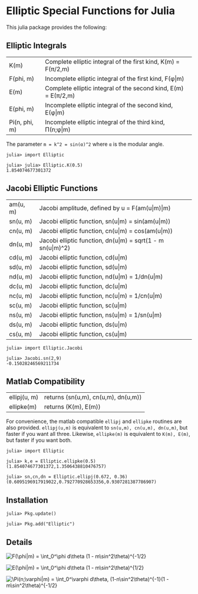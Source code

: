 
Elliptic Special Functions for Julia
====================================

This julia package provides the following:

Elliptic Integrals
------------------

<table>
  <tr>
    <td>K(m)</td>
    <td>Complete elliptic integral of the first kind, K(m) = F(π/2,m)</td>
  </tr>
  <tr>
    <td>F(phi, m)</td>
    <td>Incomplete elliptic integral of the first kind, F(φ|m)</td>
  </tr>
  <tr>
    <td>E(m)</td>
    <td>Complete elliptic integral of the second kind, E(m) = E(π/2,m)</td>
  </tr>
  <tr>
    <td>E(phi, m)</td>
    <td>Incomplete elliptic integral of the second kind, E(φ|m)</td>
  </tr>
  <tr>
    <td>Pi(n, phi, m)</td>
    <td>Incomplete elliptic integral of the third kind, Π(n;φ|m)</td>
  </tr>
</table>

The parameter `m = k^2 = sin(α)^2` where `α` is the modular angle.

```jlcon
julia> import Elliptic

julia> julia> Elliptic.K(0.5)
1.854074677301372
```

Jacobi Elliptic Functions
-------------------------

<table>
  <tr>
    <td>am(u, m)</td>
    <td>Jacobi amplitude, defined by u = F(am(u|m)|m)</td>
  </tr>
  <tr>
    <td>sn(u, m)</td>
    <td>Jacobi elliptic function, sn(u|m) = sin(am(u|m))</td>
  </tr>
  <tr>
    <td>cn(u, m)</td>
    <td>Jacobi elliptic function, cn(u|m) = cos(am(u|m))</td>
  </tr>
  <tr>
    <td>dn(u, m)</td>
    <td>Jacobi elliptic function, dn(u|m) = sqrt(1 - m sn(u|m)^2)</td>
  </tr>

  <tr>
    <td>cd(u, m)</td>
    <td>Jacobi elliptic function, cd(u|m)</td>
  </tr>
  <tr>
    <td>sd(u, m)</td>
    <td>Jacobi elliptic function, sd(u|m)</td>
  </tr>
  <tr>
    <td>nd(u, m)</td>
    <td>Jacobi elliptic function, nd(u|m) = 1/dn(u|m)</td>
  </tr>

  <tr>
    <td>dc(u, m)</td>
    <td>Jacobi elliptic function, dc(u|m)</td>
  </tr>
  <tr>
    <td>nc(u, m)</td>
    <td>Jacobi elliptic function, nc(u|m) = 1/cn(u|m)</td>
  </tr>
  <tr>
    <td>sc(u, m)</td>
    <td>Jacobi elliptic function, sc(u|m)</td>
  </tr>

  <tr>
    <td>ns(u, m)</td>
    <td>Jacobi elliptic function, ns(u|m) = 1/sn(u|m)</td>
  </tr>
  <tr>
    <td>ds(u, m)</td>
    <td>Jacobi elliptic function, ds(u|m)</td>
  </tr>
  <tr>
    <td>cs(u, m)</td>
    <td>Jacobi elliptic function, cs(u|m)</td>
  </tr>
</table>

```jlcon
julia> import Elliptic.Jacobi

julia> Jacobi.sn(2,9)
-0.15028246569211734
```

Matlab Compatibility
--------------------

<table>
  <tr>
    <td>ellipj(u, m)</td>
    <td>returns (sn(u,m), cn(u,m), dn(u,m))</td>
  </tr>
  <tr>
    <td>ellipke(m)</td>
    <td>returns (K(m), E(m))</td>
  </tr>
</table>

For convenience, the matlab compatible `ellipj` and `ellipke` routines are
also provided. `ellipj(u,m)` is equivalent to `sn(u,m), cn(u,m), dn(u,m)`,
but faster if you want all three. Likewise, `ellipke(m)` is equivalent to
`K(m), E(m)`, but faster if you want both.

```jlcon
julia> import Elliptic

julia> k,e = Elliptic.ellipke(0.5)
(1.854074677301372,1.3506438810476757)

julia> sn,cn,dn = Elliptic.ellipj(0.672, 0.36)
(0.6095196917919022,0.792770928653356,0.9307281387786907)
```

Installation
------------

```jlcon
julia> Pkg.update()

julia> Pkg.add("Elliptic")
```

Details
-------

![F(\phi|m) = \int_0^\phi d\theta (1 - m\sin^2\theta)^{-1/2}](http://mathurl.com/av9eou5.png)

![E(\phi|m) = \int_0^\phi d\theta (1 - m\sin^2\theta)^{1/2}](http://mathurl.com/al2zsok.png)

![\Pi(n;\varphi|m) = \int_0^\varphi d\theta\, (1-n\sin^2\theta)^{-1}(1 - m\sin^2\theta)^{-1/2}](http://mathurl.com/bzsx5tw.png)
